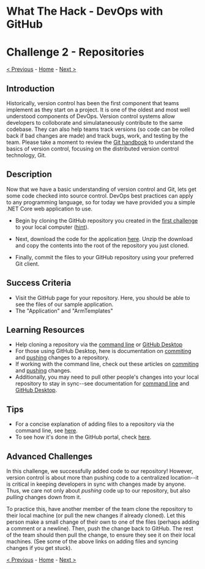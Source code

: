 # What The Hack - DevOps with GitHub

# Challenge 2 - Repositories

[< Previous](challenge01.md) - [Home](../readme.md) - [Next >](challenge03.md)

## Introduction

Historically, version control has been the first component that teams implement as they start on a project. It is one of the oldest and most well understood components of DevOps. Version control systems allow developers to colloborate and simulataneously contribute to the same codebase. They can also help teams track versions (so code can be rolled back if bad changes are made) and track bugs, work, and testing by the team. Please take a moment to review the [Git handbook](https://guides.github.com/introduction/git-handbook/) to understand the basics of version control, focusing on the distributed version control technology, Git.

## Description

Now that we have a basic understanding of version control and Git, lets get some code checked into source control. DevOps best practices can apply to any programming language, so for today we have provided you a simple .NET Core web application to use.

- Begin by cloning the GitHub repository you created in the [first challenge](challenge01.md) to your local computer ([hint](https://help.github.com/en/articles/cloning-a-repository)).

- Next, download the code for the application [here](https://minhaskamal.github.io/DownGit/#/home?url=https://github.com/microsoft/WhatTheHack/tree/master/027-DevOpsWithGitHub/Student/Resources/Code). Unzip the download and copy the contents into the root of the repository you just cloned.


- Finally, commit the files to your GitHub repository using your preferred Git client.

## Success Criteria

- Visit the GitHub page for your repository. Here, you should be able to see the files of our sample application. 
- The "Application" and "ArmTemplates"

## Learning Resources

- Help cloning a repository via the [command line](https://docs.github.com/en/github/creating-cloning-and-archiving-repositories/cloning-a-repository) or [GitHub Desktop](https://docs.github.com/en/desktop/contributing-and-collaborating-using-github-desktop/cloning-a-repository-from-github-to-github-desktop)
- For those using GitHub Desktop, here is documentation on [commiting](https://docs.github.com/en/desktop/contributing-and-collaborating-using-github-desktop/committing-and-reviewing-changes-to-your-project) and [pushing](https://docs.github.com/en/desktop/contributing-and-collaborating-using-github-desktop/pushing-changes-to-github) changes to a repository.
- If working with the command line, check out these articles on [commiting](https://docs.github.com/en/github/committing-changes-to-your-project/creating-and-editing-commits) and [pushing](https://docs.github.com/en/github/using-git/pushing-commits-to-a-remote-repository) changes.
- Additionally, you may need to pull other people's changes into your local repository to stay in sync--see documentation for [command line](https://docs.github.com/en/github/using-git/getting-changes-from-a-remote-repository) and [GitHub Desktop](https://docs.github.com/en/desktop/contributing-and-collaborating-using-github-desktop/keeping-your-local-repository-in-sync-with-github).

## Tips

- For a concise explanation of adding files to a repository via the command line, see [here](https://docs.github.com/en/github/managing-files-in-a-repository/adding-a-file-to-a-repository-using-the-command-line). 
- To see how it's done in the GitHub portal, check [here](https://docs.github.com/en/github/managing-files-in-a-repository/managing-files-on-github). 

## Advanced Challenges

In this challenge, we successfully added code to our repository! However, version control is about more than pushing code to a centralized location--it is critical in keeping developers in sync with changes made by anyone. Thus, we care not only about *pushing* code up to our repository, but also *pulling* changes down from it. 

To practice this, have another member of the team clone the repository to their local machine (or pull the new changes if already cloned). Let this person make a small change of their own to one of the files (perhaps adding a comment or a newline). Then, push the change back to GitHub. The rest of the team should then pull the change, to ensure they see it on their local machines. (See some of the above links on adding files and syncing changes if you get stuck). 

[< Previous](challenge01.md) - [Home](../readme.md) - [Next >](challenge03.md)
